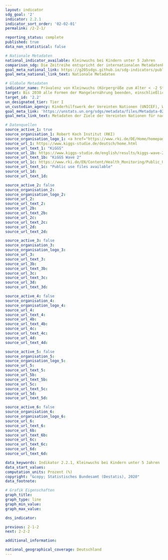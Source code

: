 ```yaml
---
layout: indicator
sdg_goal: '2'
indicator: 2.2.1
indicator_sort_order: '02-02-01'
permalink: /2-2-1/

reporting_status: complete
published: true
data_non_statistical: false

# Nationale Metadaten
national_indicator_available: Kleinwuchs bei Kindern unter 5 Jahren
comparison_sdg: Die Zeitreihe entspricht der internationalen Metadatenbeschreibung.
goal_meta_national_link: https://g205sdgs.github.io/sdg-indicators/public/MetaDe/2.2.1.pdf
goal_meta_national_link_text: Nationale Metadaten

# Globale Metadaten
indicator_name: Prävalenz von Kleinwuchs (Körpergröße zum Alter < -2 Standardabweichung vom Median des Wachstumsstandards für Kinder der Weltgesundheitsorganisation (WHO)) bei Kindern unter 5 Jahren
target: Bis 2030 alle Formen der Mangelernährung beenden, einschließlich durch Erreichung der international vereinbarten Zielvorgaben in Bezug auf Wachstumshemmung und Auszehrung bei Kindern unter 5 Jahren bis 2025, und den Ernährungsbedürfnissen von heranwachsenden Mädchen, schwangeren und stillenden Frauen und älteren Menschen Rechnung tragen
target_id: '2.2'
un_designated_tier: Tier I
un_custodian_agency: Kinderhilfswerk der Vereinten Nationen (UNICEF), Weltgesundheitsorganisation (WHO)
goal_meta_link: 'https://unstats.un.org/sdgs/metadata/files/Metadata-02-02-01.pdf'
goal_meta_link_text: Metadaten der Ziele der Vereinten Nationen für nachhaltige Entwicklung

# Datenquellen               
source_active_1: true
source_organisation_1: Robert Koch Institut (RKI)
source_organisation_logo_1: <a href="https://www.rki.de/DE/Home/homepage_node.html"><img src="https://g205sdgs.github.io/sdg-indicators/public/logos/rki.png" alt="Logo rki" /></a>
source_url_1: https://www.kiggs-studie.de/deutsch/home.html
source_url_text_1: "KiGGS"
source_url_1b: https://www.kiggs-studie.de/english/results/kiggs-wave-2/journal-of-health-monitoring.html
source_url_text_1b: "KiGGS Wave 2"
source_url_1c: https://www.rki.de/EN/Content/Health_Monitoring/Public_Use_Files/public_use_file_node.html
source_url_text_1c: "Public use files available"
source_url_1d:
source_url_text_1d:

source_active_2: false
source_organisation_2:
source_organisation_logo_2:
source_url_2:
source_url_text_2:
source_url_2b:
source_url_text_2b:
source_url_2c:
source_url_text_2c:
source_url_2d:
source_url_text_2d:

source_active_3: false
source_organisation_3:
source_organisation_logo_3:
source_url_3:
source_url_text_3:
source_url_3b:
source_url_text_3b:
source_url_3c:
source_url_text_3c:
source_url_3d:
source_url_text_3d:

source_active_4: false
source_organisation_4:
source_organisation_logo_4:
source_url_4:
source_url_text_4:
source_url_4b:
source_url_text_4b:
source_url_4c:
source_url_text_4c:
source_url_4d:
source_url_text_4d:

source_active_5: false
source_organisation_5:
source_organisation_logo_5:
source_url_5:
source_url_text_5:
source_url_5b:
source_url_text_5b:
source_url_5c:
source_url_text_5c:
source_url_5d:
source_url_text_5d:

source_active_6: false
source_organisation_6:
source_organisation_logo_6:
source_url_6:
source_url_text_6:
source_url_6b:
source_url_text_6b:
source_url_6c:
source_url_text_6c:
source_url_6d:
source_url_text_6d:

data_keywords: Indikator 2.2.1, Kleinwuchs bei Kindern unter 5 Jahren
data_start_values:
computation_units: Prozent (%)
copyright: "&copy; Statistisches Bundesamt (Destatis), 2020"
data_footnote:

# Grafik Eigenschaften
graph_title:
graph_type: line
graph_min_value:
graph_max_value:

dns_indicator:

previous: 2-1-2
next: 2-2-2

additional_information:

national_geographical_coverage: Deutschland
---
```

